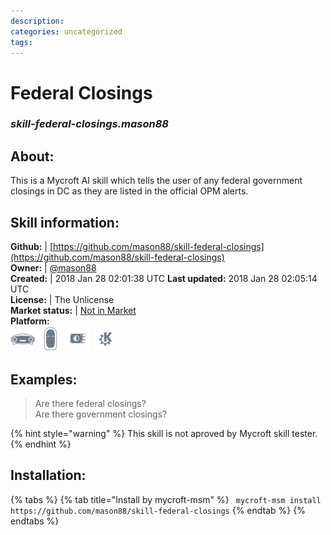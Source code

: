 ```yaml
--- 
description: 
categories: uncategorized   
tags:   
---
```


# Federal Closings  
### _skill-federal-closings.mason88_  
## About:  
This is a Mycroft AI skill which tells the user of any federal government closings in DC as they are listed in the official OPM alerts.

## Skill information:  
**Github:** | [https://github.com/mason88/skill-federal-closings](https://github.com/mason88/skill-federal-closings)  
**Owner:** | [@mason88](https://github.com/mason88)  
**Created:** | 2018 Jan 28 02:01:38 UTC  **Last updated:** 2018 Jan 28 02:05:14 UTC  
**License:** | The Unlicense  
**Market status:** | [Not in Market](https://market.mycroft.ai/skill/)  
**Platform:**  
 ![](../.gitbook/assets/mark-1-icon.png)  ![](../.gitbook/assets/mark-2-icon.png)  ![](../.gitbook/assets/picroft-icon.png)  ![](../.gitbook/assets/kde.png)   
## Examples:  
> Are there federal closings?  
> Are there government closings?  
  
{% hint style="warning" %}
This skill is not aproved by Mycroft skill tester.
{% endhint %}
    
## Installation:  
{% tabs %}
{% tab title="Install by mycroft-msm" %}
``` mycroft-msm install https://github.com/mason88/skill-federal-closings```
{% endtab %}
  {% endtabs %}
  
